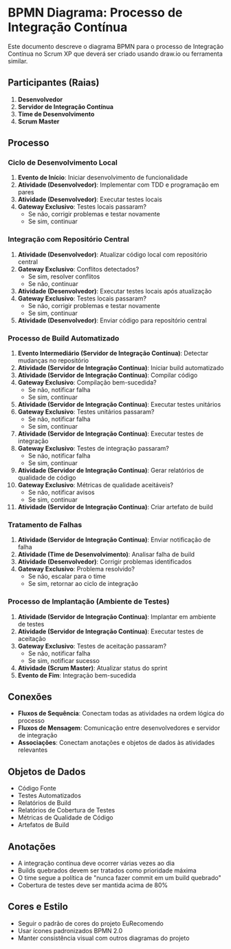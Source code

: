 # BPMN Diagrama: Processo de Integração Contínua

Este documento descreve o diagrama BPMN para o processo de Integração Contínua no Scrum XP que deverá ser criado usando draw.io ou ferramenta similar.

## Participantes (Raias)

1. **Desenvolvedor**
2. **Servidor de Integração Contínua**
3. **Time de Desenvolvimento**
4. **Scrum Master**

## Processo

### Ciclo de Desenvolvimento Local

1. **Evento de Início**: Iniciar desenvolvimento de funcionalidade
2. **Atividade (Desenvolvedor)**: Implementar com TDD e programação em pares
3. **Atividade (Desenvolvedor)**: Executar testes locais
4. **Gateway Exclusivo**: Testes locais passaram?
   - Se não, corrigir problemas e testar novamente
   - Se sim, continuar

### Integração com Repositório Central

1. **Atividade (Desenvolvedor)**: Atualizar código local com repositório central
2. **Gateway Exclusivo**: Conflitos detectados?
   - Se sim, resolver conflitos
   - Se não, continuar
3. **Atividade (Desenvolvedor)**: Executar testes locais após atualização
4. **Gateway Exclusivo**: Testes locais passaram?
   - Se não, corrigir problemas e testar novamente
   - Se sim, continuar
5. **Atividade (Desenvolvedor)**: Enviar código para repositório central

### Processo de Build Automatizado

1. **Evento Intermediário (Servidor de Integração Contínua)**: Detectar mudanças no repositório
2. **Atividade (Servidor de Integração Contínua)**: Iniciar build automatizado
3. **Atividade (Servidor de Integração Contínua)**: Compilar código
4. **Gateway Exclusivo**: Compilação bem-sucedida?
   - Se não, notificar falha
   - Se sim, continuar
5. **Atividade (Servidor de Integração Contínua)**: Executar testes unitários
6. **Gateway Exclusivo**: Testes unitários passaram?
   - Se não, notificar falha
   - Se sim, continuar
7. **Atividade (Servidor de Integração Contínua)**: Executar testes de integração
8. **Gateway Exclusivo**: Testes de integração passaram?
   - Se não, notificar falha
   - Se sim, continuar
9. **Atividade (Servidor de Integração Contínua)**: Gerar relatórios de qualidade de código
10. **Gateway Exclusivo**: Métricas de qualidade aceitáveis?
    - Se não, notificar avisos
    - Se sim, continuar
11. **Atividade (Servidor de Integração Contínua)**: Criar artefato de build

### Tratamento de Falhas

1. **Atividade (Servidor de Integração Contínua)**: Enviar notificação de falha
2. **Atividade (Time de Desenvolvimento)**: Analisar falha de build
3. **Atividade (Desenvolvedor)**: Corrigir problemas identificados
4. **Gateway Exclusivo**: Problema resolvido?
   - Se não, escalar para o time
   - Se sim, retornar ao ciclo de integração

### Processo de Implantação (Ambiente de Testes)

1. **Atividade (Servidor de Integração Contínua)**: Implantar em ambiente de testes
2. **Atividade (Servidor de Integração Contínua)**: Executar testes de aceitação
3. **Gateway Exclusivo**: Testes de aceitação passaram?
   - Se não, notificar falha
   - Se sim, notificar sucesso
4. **Atividade (Scrum Master)**: Atualizar status do sprint
5. **Evento de Fim**: Integração bem-sucedida

## Conexões

- **Fluxos de Sequência**: Conectam todas as atividades na ordem lógica do processo
- **Fluxos de Mensagem**: Comunicação entre desenvolvedores e servidor de integração
- **Associações**: Conectam anotações e objetos de dados às atividades relevantes

## Objetos de Dados

- Código Fonte
- Testes Automatizados
- Relatórios de Build
- Relatórios de Cobertura de Testes
- Métricas de Qualidade de Código
- Artefatos de Build

## Anotações

- A integração contínua deve ocorrer várias vezes ao dia
- Builds quebrados devem ser tratados como prioridade máxima
- O time segue a política de "nunca fazer commit em um build quebrado"
- Cobertura de testes deve ser mantida acima de 80%

## Cores e Estilo

- Seguir o padrão de cores do projeto EuRecomendo
- Usar ícones padronizados BPMN 2.0
- Manter consistência visual com outros diagramas do projeto
